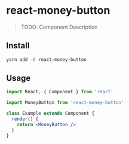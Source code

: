 # react-money-button

> TODO: Component Description

## Install

```bash
yarn add -E react-money-button
```

## Usage

```jsx
import React, { Component } from 'react'

import MoneyButton from 'react-money-button'

class Example extends Component {
  render() {
    return <MoneyButton />
  }
}
```
